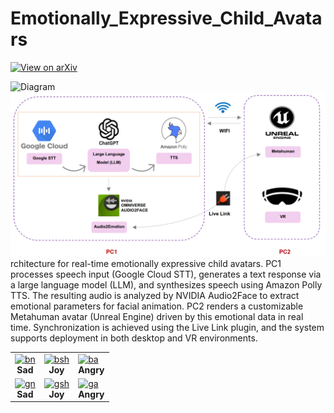 # Emotionally_Expressive_Child_Avatars

[![View on arXiv](https://img.shields.io/badge/arXiv-2506.13477-red)](https://arxiv.org/abs/2506.13477)


![Diagram](assets/dev-pipeline.png)
![Diagram](assets/arch.png)
rchitecture for real-time emotionally expressive child avatars. PC1 processes speech input (Google Cloud
STT), generates a text response via a large language model (LLM), and synthesizes speech using Amazon Polly TTS.
The resulting audio is analyzed by NVIDIA Audio2Face to extract emotional parameters for facial animation. PC2
renders a customizable Metahuman avatar (Unreal Engine) driven by this emotional data in real time. Synchronization
is achieved using the Live Link plugin, and the system supports deployment in both desktop and VR environments.


<div align="center">
<table>
  <tr>
    <td>
      <a href="https://youtu.be/c1kzG0QLAeQ">
        <img src="https://img.youtube.com/vi/c1kzG0QLAeQ/0.jpg" alt="bn" width="200"/>
      </a><br/><center><b>Sad</b></center>
    </td>
    <td>
      <a href="https://youtu.be/rLX_293HqQA">
        <img src="https://img.youtube.com/vi/rLX_293HqQA/0.jpg" alt="bsh" width="200"/>
      </a><br/><center><b>Joy</b></center>
    </td>
    <td>
      <a href="https://youtu.be/yDPRW7z9vgA">
        <img src="https://img.youtube.com/vi/yDPRW7z9vgA/0.jpg" alt="ba" width="200"/>
      </a><br/><center><b>Angry</b></center>
    </td>
  </tr>
  <tr>
    <td>
      <a href="https://youtu.be/m37s2LGMxEY">
        <img src="https://img.youtube.com/vi/m37s2LGMxEY/0.jpg" alt="gn" width="200"/>
      </a><br/><center><b>Sad</b></center>
    </td>
    <td>
      <a href="https://youtu.be/jgnOVcH5GnE">
        <img src="https://img.youtube.com/vi/jgnOVcH5GnE/0.jpg" alt="gsh" width="200"/>
      </a><br/><center><b>Joy</b></center>
    </td>
    <td>
      <a href="https://youtu.be/z71hsrbcL_I">
        <img src="https://img.youtube.com/vi/z71hsrbcL_I/0.jpg" alt="ga" width="200"/>
      </a><br/><center><b>Angry</b></center>
    </td>
  </tr>
</table>

